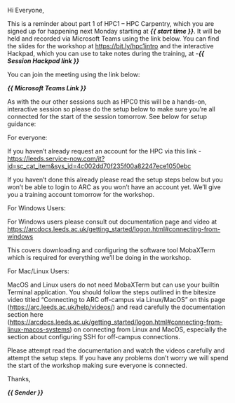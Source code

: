 Hi Everyone,

This is a reminder about part 1 of HPC1 – HPC Carpentry, which you are signed up for happening next Monday starting at ***{{ start time }}***. It will be held and recorded via Microsoft Teams using the link below. You can find the slides for the workshop at https://bit.ly/hpc1intro and the interactive Hackpad, which you can use to take notes during the training, at -***{{ Session Hackpad link }}***

You can join the meeting using the link below:

***{{ Microsoft Teams Link }}***

As with the our other sessions such as HPC0 this will be a hands-on, interactive session so please do the setup below to make sure you’re all connected for the start of the session tomorrow. See below for setup guidance:

For everyone:

If you haven’t already request an account for the HPC via this link - https://leeds.service-now.com/it?id=sc_cat_item&sys_id=4c002dd70f235f00a82247ece1050ebc 

If you haven’t done this already please read the setup steps below but you won’t be able to login to ARC as you won’t have an account yet. We’ll give you a training account tomorrow for the workshop.

For Windows Users:

For Windows users please consult out documentation page and video at https://arcdocs.leeds.ac.uk/getting_started/logon.html#connecting-from-windows 

This covers downloading and configuring the software tool MobaXTerm which is required for everything we’ll be doing in the workshop.

For Mac/Linux Users:

MacOS and Linux users do not need MobaXTerm but can use your builtin Terminal application. You should follow the steps outlined in the bitesize video titled “Connecting to ARC off-campus via Linux/MacOS” on this page (https://arc.leeds.ac.uk/help/videos/) and read carefully the documentation section here (https://arcdocs.leeds.ac.uk/getting_started/logon.html#connecting-from-linux-macos-systems) on connecting from Linux and MacOS, especially the section about configuring SSH for off-campus connections.

Please attempt read the documentation and watch the videos carefully and attempt the setup steps. If you have any problems don’t worry we will spend the start of the workshop making sure everyone is connected.

Thanks,

***{{ Sender }}***
